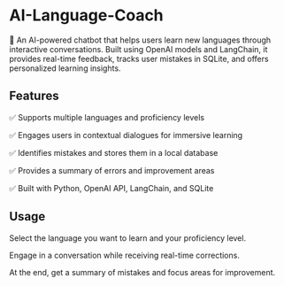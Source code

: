 # AI-Language-Coach
🚀 An AI-powered chatbot that helps users learn new languages through interactive conversations. Built using OpenAI models and LangChain, it provides real-time feedback, tracks user mistakes in SQLite, and offers personalized learning insights.

## Features

✅ Supports multiple languages and proficiency levels

✅ Engages users in contextual dialogues for immersive learning

✅ Identifies mistakes and stores them in a local database

✅ Provides a summary of errors and improvement areas

✅ Built with Python, OpenAI API, LangChain, and SQLite

## Usage

Select the language you want to learn and your proficiency level.

Engage in a conversation while receiving real-time corrections.

At the end, get a summary of mistakes and focus areas for improvement.
